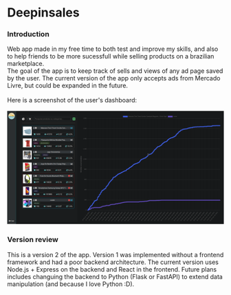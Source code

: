 # Deepinsales
### Introduction
Web app made in my free time to both test and improve my skills, and also to help friends to be more sucessfull while selling products on a brazilian marketplace.\
The goal of the app is to keep track of sells and views of any ad page saved by the user. The current version of the app only accepts ads from Mercado Livre, but could be expanded in the future.\
<br>
Here is a screenshot of the user's dashboard:\
<br>
![image](dis-dashboard.png)

### Version review
This is a version 2 of the app. Version 1 was implemented without a frontend framework and had a poor backend architecture.
The current version uses Node.js + Express on the backend and React in the frontend. Future plans includes changuing the backend to Python (Flask or FastAPI) to extend data manipulation (and because I love Python :D).
